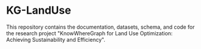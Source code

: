# KG-LandUse
 This repository contains the documentation, datasets, schema, and code for the research project "KnowWhereGraph for Land Use Optimization: Achieving
Sustainability and Efficiency". 
